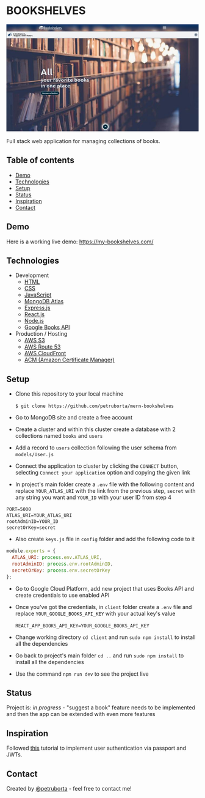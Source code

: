 # BOOKSHELVES

![Bookshelves above the fold section](https://github.com/petruborta/developer-portfolio/blob/master/assets/images/bookshelves-720w.jpg?raw=true)

Full stack web application for managing collections of books.

## Table of contents

* [Demo](#demo)
* [Technologies](#technologies)
* [Setup](#setup)
* [Status](#status)
* [Inspiration](#inspiration)
* [Contact](#contact)

## Demo

Here is a working live demo: <https://my-bookshelves.com/>

## Technologies

* Development
  * [HTML](https://www.w3schools.com/html/)
  * [CSS](https://www.w3schools.com/css/)
  * [JavaScript](https://www.w3schools.com/js/)
  * [MongoDB Atlas](https://www.mongodb.com/cloud/atlas)
  * [Express.js](https://expressjs.com/)
  * [React.js](https://reactjs.org/)
  * [Node.js](https://nodejs.org/en/)
  * [Google Books API](https://developers.google.com/books/docs/v1/using)
* Production / Hosting
  * [AWS S3](https://aws.amazon.com/s3/)
  * [AWS Route 53](https://aws.amazon.com/route53/)
  * [AWS CloudFront](https://aws.amazon.com/cloudfront/)
  * [ACM (Amazon Certificate Manager)](https://aws.amazon.com/certificate-manager/)

## Setup

* Clone this repository to your local machine

  `$ git clone https://github.com/petruborta/mern-bookshelves`

* Go to MongoDB site and create a free account
* Create a cluster and within this cluster create a database with 2 collections named `books` and `users`
* Add a record to `users` collection following the user schema from `models/User.js`
* Connect the application to cluster by clicking the `CONNECT` button, selecting `Connect your application` option and copying the given link
* In project's main folder create a `.env` file with the following content and replace `YOUR_ATLAS_URI` with the link from the previous step, `secret` with any string you want  and `YOUR_ID` with your user ID from step 4

```env
PORT=5000
ATLAS_URI=YOUR_ATLAS_URI
rootAdminID=YOUR_ID
secretOrKey=secret
```

* Also create `keys.js` file in `config` folder and add the following code to it

```javascript
module.exports = {
  ATLAS_URI: process.env.ATLAS_URI,
  rootAdminID: process.env.rootAdminID,
  secretOrKey: process.env.secretOrKey
};
```

* Go to Google Cloud Platform, add new project that uses Books API and create credentials to use enabled API

* Once you've got the credentials, in `client` folder create a `.env` file and replace `YOUR_GOOGLE_BOOKS_API_KEY` with your actual key's value
  
  `REACT_APP_BOOKS_API_KEY=YOUR_GOOGLE_BOOKS_API_KEY`

* Change working directory `cd client` and run `sudo npm install` to install all the dependencies
* Go back to project's main folder `cd ..` and run `sudo npm install` to install all the dependencies

* Use the command `npm run dev` to see the project live

## Status

Project is: _in progress_ - "suggest a book" feature needs to be implemented and then the app can be extended with even more features

## Inspiration

Followed [this](https://blog.bitsrc.io/build-a-login-auth-app-with-mern-stack-part-1-c405048e3669) tutorial to implement user authentication via passport and JWTs.

## Contact

Created by [@petruborta](https://petruborta.com/) - feel free to contact me!
